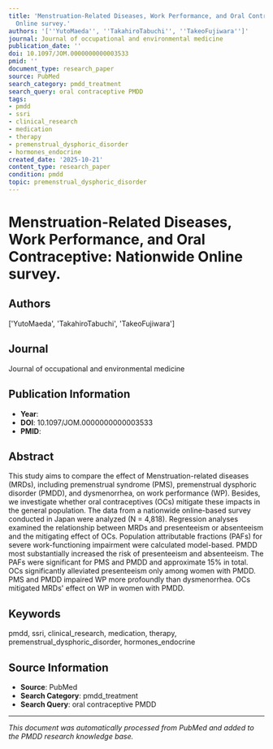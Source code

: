 ```yaml
---
title: 'Menstruation-Related Diseases, Work Performance, and Oral Contraceptive: Nationwide
  Online survey.'
authors: '[''YutoMaeda'', ''TakahiroTabuchi'', ''TakeoFujiwara'']'
journal: Journal of occupational and environmental medicine
publication_date: ''
doi: 10.1097/JOM.0000000000003533
pmid: ''
document_type: research_paper
source: PubMed
search_category: pmdd_treatment
search_query: oral contraceptive PMDD
tags:
- pmdd
- ssri
- clinical_research
- medication
- therapy
- premenstrual_dysphoric_disorder
- hormones_endocrine
created_date: '2025-10-21'
content_type: research_paper
condition: pmdd
topic: premenstrual_dysphoric_disorder
---
```


# Menstruation-Related Diseases, Work Performance, and Oral Contraceptive: Nationwide Online survey.

## Authors
['YutoMaeda', 'TakahiroTabuchi', 'TakeoFujiwara']

## Journal
Journal of occupational and environmental medicine

## Publication Information
- **Year**: 
- **DOI**: 10.1097/JOM.0000000000003533
- **PMID**: 

## Abstract
This study aims to compare the effect of Menstruation-related diseases (MRDs), including premenstrual syndrome (PMS), premenstrual dysphoric disorder (PMDD), and dysmenorrhea, on work performance (WP). Besides, we investigate whether oral contraceptives (OCs) mitigate these impacts in the general population. The data from a nationwide online-based survey conducted in Japan were analyzed (N = 4,818). Regression analyses examined the relationship between MRDs and presenteeism or absenteeism and the mitigating effect of OCs. Population attributable fractions (PAFs) for severe work-functioning impairment were calculated model-based. PMDD most substantially increased the risk of presenteeism and absenteeism. The PAFs were significant for PMS and PMDD and approximate 15% in total. OCs significantly alleviated presenteeism only among women with PMDD. PMS and PMDD impaired WP more profoundly than dysmenorrhea. OCs mitigated MRDs' effect on WP in women with PMDD.

## Keywords
pmdd, ssri, clinical_research, medication, therapy, premenstrual_dysphoric_disorder, hormones_endocrine

## Source Information
- **Source**: PubMed
- **Search Category**: pmdd_treatment
- **Search Query**: oral contraceptive PMDD

---
*This document was automatically processed from PubMed and added to the PMDD research knowledge base.*
